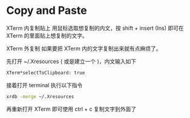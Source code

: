 # Copy and Paste

XTerm 内复制贴上
用鼠标选取想复制的内文，按 shift + insert (Ins) 即可在 XTerm 的里面贴上想复制的文字。

XTerm 外复制
如果要把 XTerm 内的文字复制出来就有点麻烦了。

先打开 ~/.Xresources ( 或是建立一个 )，内文输入如下

```sh
XTerm*selectToClipboard: true
```

接着打开 terminal 执行以下指令

```sh
xrdb -merge ~/.Xresources
```

再重新打开 XTerm 即可使用 ctrl + c 复制文字到外面了

